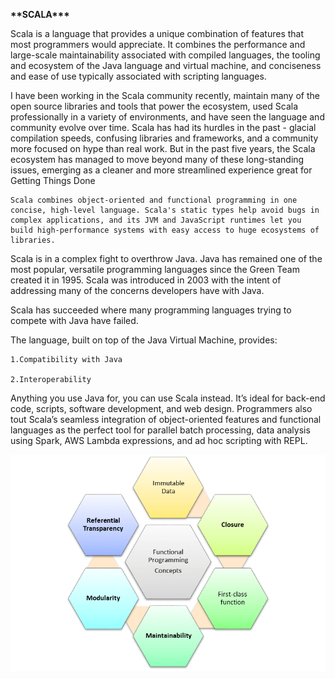 **\*\***SCALA**\*\*\***

Scala is a language that provides a unique combination of features that most programmers would appreciate. It combines the performance and large-scale maintainability associated with compiled languages, the tooling and ecosystem of the Java language and virtual machine, and conciseness and ease of use typically associated with scripting languages.

I have been working in the Scala community recently, maintain many of the open source libraries and tools that power the ecosystem, used Scala professionally in a variety of environments, and have seen the language and community evolve over time. Scala has had its hurdles in the past - glacial compilation speeds, confusing libraries and frameworks, and a community more focused on hype than real work. But in the past five years, the Scala ecosystem has managed to move beyond many of these long-standing issues, emerging as a cleaner and more streamlined experience great for Getting Things Done

    Scala combines object-oriented and functional programming in one concise, high-level language. Scala's static types help avoid bugs in complex applications, and its JVM and JavaScript runtimes let you build high-performance systems with easy access to huge ecosystems of libraries.

Scala is in a complex fight to overthrow Java. Java has remained one of the most popular, versatile programming languages since the Green Team created it in 1995. Scala was introduced in 2003 with the intent of addressing many of the concerns developers have with Java.

Scala has succeeded where many programming languages trying to compete with Java have failed.

The language, built on top of the Java Virtual Machine, provides:

    1.Compatibility with Java

    2.Interoperability

Anything you use Java for, you can use Scala instead. It’s ideal for back-end code, scripts, software development, and web design. Programmers also tout Scala’s seamless integration of object-oriented features and functional languages as the perfect tool for parallel batch processing, data analysis using Spark, AWS Lambda expressions, and ad hoc scripting with REPL.

![alt-text](https://github.com/Abhishek010397/Scala/blob/master/Architecture.png)
